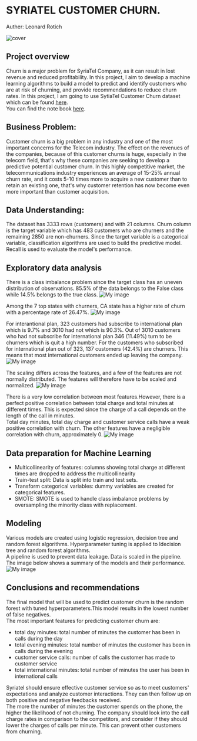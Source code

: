 # SYRIATEL CUSTOMER CHURN.
Auther: Leonard Rotich

![cover](image/cover.jpg)
## Project overview

Churn is a major problem for SyriaTel Company, as it can result in lost revenue and reduced profitability. In this project, I aim to develop a machine learning algorithms to build a model to predict and identify customers who are at risk of churning, and provide recommendations to reduce churn rates. In this project, I am going to use SytiaTel Customer Churn dataset which can be found [here](https://www.kaggle.com/becksddf/churn-in-telecoms-dataset).<br>
You can find the note book [here](https://github.com/Leon380/Phase3_Project/blob/main/notebook.ipynb).


## Business Problem:

Customer churn is a big problem in any industry and one of the most important concerns for the Telecom industry. The effect on the revenues of the companies, because of this customer churns is huge, especially in the telecom field, that's why these companies are seeking to develop a predictive potential customer churn. In this highly competitive market, the telecommunications industry experiences an average of 15-25% annual churn rate, and it costs 5-10 times more to acquire a new customer than to retain an existing one, that's why customer retention has now become even more important than customer acquisition.

## Data Understanding:

The dataset has 3333 rows (customers) and with 21 columns. Churn column is the target variable which has 483 customers who are churners and the remaining 2850 are non-churners. Since the target variable is a categorical variable, classification algorithms are used to build the predictive model. Recall is used to evaluate the model's performance.

## Exploratory data analysis
There is a class imbalance problem since the target class has an uneven distribution of observations. 85.5% of the data belongs to the False class while 14.5% belongs to the true class.
![My image](images/Churnpie.png)

Among the 7 top states with churners, CA state has a higher rate of churn with a percentage rate of 26.47%.
![My image](images/Top7.png)


For interantional plan, 323 customers had subscribe to international plan which is 9.7%  and 3010 had not which is 90.3%. Out of 3010 customers who had not subscribe for international plan 346 (11.49%) turn to be churners which is quit a high number. For the customers who subscribed for international plan out of 323, 137 customers (42.4%) are churners. This means that most international customers ended up leaving the company.
![My image](images/Internationalplan.png)

The scaling differs across the features, and a few of the features are not normally distributed. The features will therefore have to be scaled and normalized.
![My image](images/histo.png)

There is a very low correlation between most features.However, there is a perfect positive correlation between total charge and total minutes at different times. This is expected since the charge of a call depends on the length of the call in minutes.<br>
Total day minutes, total day charge and customer service calls have a weak positive correlation with churn. The other features have a negligible correlation with churn, approximately 0.
![My image](images/corr.png)

## Data preparation for Machine Learning
- Multicollinearity of features: columns showing total charge at different times are dropped to address the multicollinearity<br>
- Train-test split: Data is split into train and test sets.<br>
- Transform categorical variables: dummy variables are created for categorical features.<br>
- SMOTE: SMOTE is used to handle class imbalance problems by oversampling the minority class with replacement.<br>

## Modeling
Various models are created using logistic regression, decision tree and random forest algorithms. Hyperparameter tuning is applied to ldecision tree and random forest algorithms.<br>
A pipeline is used to prevent data leakage. Data is scaled in the pipeline.<br>
The image below shows a summary of the models and their performance.
![My image](images/results.png)

## Conclusions and recommendations

The final model that will be used to predict customer churn is the random forest with tuned hyperparameters.This model results in the lowest number of false negatives.<br>
The most important features for predicting customer churn are:
- total day minutes: total number of minutes the customer has been in calls during the day
- total evening minutes: total number of minutes the customer has been in calls during the evening
- customer service calls: number of calls the customer has made to customer service
- total international minutes: total number of minutes the user has been in international calls
 
Syriatel should ensure effective customer service so as to meet customers' expectations and analyze customer interactions. They can then follow up on both positive and negative feedbacks received.<br>
The more the number of minutes the customer spends on the phone, the higher the likelihood of not churning.  The company should look into the call charge rates in comparison to the competitors, and  consider if they should lower the charges of calls per minute. This can prevent other customers from churning.